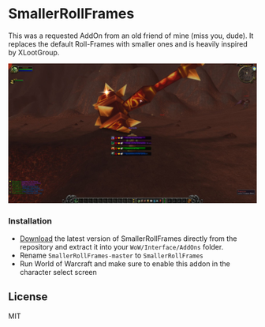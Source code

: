 # SmallerRollFrames

This was a requested AddOn from an old friend of mine (miss you, dude). It replaces the default Roll-Frames with smaller ones and is heavily inspired by XLootGroup.

[![Screenshot](Screenshot.jpg)](Screenshot.jpg)

### Installation

  - [Download](https://github.com/DennisWG/SmallerRollFrames/archive/master.zip) the latest version of SmallerRollFrames directly from the repository and extract it into your `WoW/Interface/AddOns` folder.
  - Rename `SmallerRollFrames-master` to `SmallerRollFrames`
  - Run World of Warcraft and make sure to enable this addon in the character select screen
  
License
----

MIT
